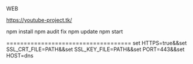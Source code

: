 WEB


https://youtube-project.tk/

npm install
npm audit fix
npm update
npm start

====================================
set HTTPS=true&&set SSL_CRT_FILE=PATH&&set SSL_KEY_FILE=PATH&&set PORT=443&&set HOST=dns
